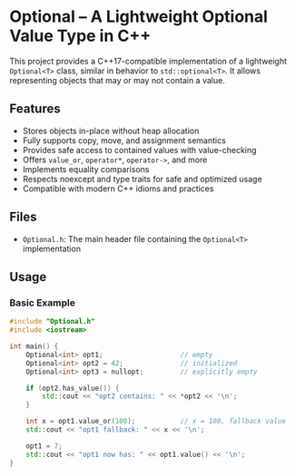 # Optional<T> – A Lightweight Optional Value Type in C++

This project provides a C++17-compatible implementation of a lightweight `Optional<T>` class, similar in behavior to `std::optional<T>`. It allows representing objects that may or may not contain a value.

## Features

- Stores objects in-place without heap allocation
- Fully supports copy, move, and assignment semantics
- Provides safe access to contained values with value-checking
- Offers `value_or`, `operator*`, `operator->`, and more
- Implements equality comparisons
- Respects noexcept and type traits for safe and optimized usage
- Compatible with modern C++ idioms and practices

## Files

- `Optional.h`: The main header file containing the `Optional<T>` implementation

## Usage

### Basic Example

```cpp
#include "Optional.h"
#include <iostream>

int main() {
    Optional<int> opt1;                   // empty
    Optional<int> opt2 = 42;              // initialized
    Optional<int> opt3 = nullopt;         // explicitly empty

    if (opt2.has_value()) {
        std::cout << "opt2 contains: " << *opt2 << '\n';
    }

    int x = opt1.value_or(100);           // x = 100, fallback value
    std::cout << "opt1 fallback: " << x << '\n';

    opt1 = 7;
    std::cout << "opt1 now has: " << opt1.value() << '\n';
}
